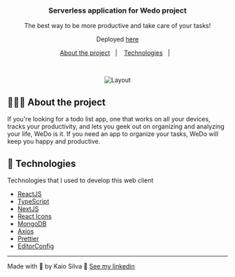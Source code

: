 <h3 align="center">
  Serverless application for Wedo project
</h3>

<p align="center">The best way to be more productive and take care of your tasks!</p>

<p align="center">Deployed <a href="https://wedo-omega.vercel.app">here</a> </p>

<p align="center">
  <a href="#%EF%B8%8F-about-the-project">About the project</a>&nbsp;&nbsp;&nbsp;|&nbsp;&nbsp;&nbsp;
  <a href="#-technologies">Technologies</a>&nbsp;&nbsp;&nbsp;|&nbsp;&nbsp;&nbsp;
</p>

</br>

<p align="center">
  <!-- <img alt="Layout" src="https://res.cloudinary.com/eliasgcf/image/upload/v1588811213/GoBarber/Kapture_2020-05-06_at_21.25.26_tijnl5.gif"> -->

  <img alt="Layout" src="https://res.cloudinary.com/kaioosilva/image/upload/v1616173772/wedo_eq8885.gif">

</p>

## 💇🏻‍♂️ About the project

If you're looking for a todo list app, one that works on all your devices, tracks your productivity, and lets you geek out on organizing and analyzing your life, WeDo is it.
If you need an app to organize your tasks, WeDo will keep you happy and productive.

## 🚀 Technologies

Technologies that I used to develop this web client

- [ReactJS](https://reactjs.org/)
- [TypeScript](https://www.typescriptlang.org/)
- [NextJS](https://nextjs.org)
- [React Icons](https://react-icons.netlify.com/#/)
- [MongoDB](https://www.mongodb.com)
- [Axios](https://github.com/axios/axios)
- [Prettier](https://prettier.io/)
- [EditorConfig](https://editorconfig.org/)

---

Made with 💜 by Kaio Silva 👋 [See my linkedin](https://www.linkedin.com/in/kaio-oliveira-silva-54275b57/)
